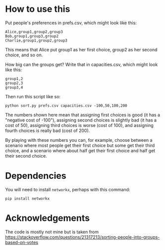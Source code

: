 # How to use this

Put people's preferences in prefs.csv, which might look like this:

    Alice,group1,group2,group3
    Bob,group1,group3,group2
    Charlie,group1,group2,group3

This means that Alice put group1 as her first choice, group2 as her second
choice, and so on.

How big can the groups get? Write that in capacities.csv, which might look like
this:

    group1,2
    group2,3
    group3,4

Then run this script like so:

    python sort.py prefs.csv capacities.csv -100,50,100,200

The numbers shown here mean that assigning first choices is good (it has a
"negative cost of -100"), assigning second choices is slightly bad (it has a
cost of 50), assigning third choices is worse (cost of 100), and assigning
fourth choices is really bad (cost of 200).

By playing with these numbers you can, for example, choose between a scenario
where most people get their first choice but some get their third choice, and a
scenario where about half get their first choice and half get their second
choice.

# Dependencies

You will need to install `networkx`, perhaps with this command:

    pip install networkx

# Acknowledgements

The code is mostly not mine but is taken from https://stackoverflow.com/questions/21317213/sorting-people-into-groups-based-on-votes
